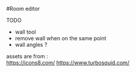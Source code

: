 #Room editor

TODO
- wall tool
- remove wall when on the same point
- wall angles ? 

assets are from :    
https://icons8.com/
https://www.turbosquid.com/